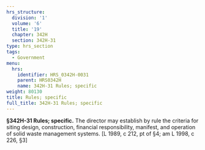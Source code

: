 ```yaml
---
hrs_structure:
  division: '1'
  volume: '6'
  title: '19'
  chapter: 342H
  section: 342H-31
type: hrs_section
tags:
  - Government
menu:
  hrs:
    identifier: HRS_0342H-0031
    parent: HRS0342H
    name: 342H-31 Rules; specific
weight: 80130
title: Rules; specific
full_title: 342H-31 Rules; specific
---
```

**§342H-31 Rules; specific.** The director may establish by rule the criteria for siting design, construction, financial responsibility, manifest, and operation of solid waste management systems. [L 1989, c 212, pt of §4; am L 1998, c 226, §3]